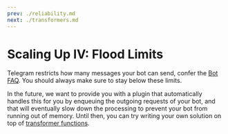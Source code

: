 ```yaml
---
prev: ./reliability.md
next: ./transformers.md
---
```


# Scaling Up IV: Flood Limits

Telegram restricts how many messages your bot can send, confer the [Bot FAQ](https://core.telegram.org/bots/faq#my-bot-is-hitting-limits-how-do-i-avoid-this).
You should always make sure to stay below these limits.

In the future, we want to provide you with a plugin that automatically handles this for you by enqueuing the outgoing requests of your bot, and that will eventually slow down the processing to prevent your bot from running out of memory.
Until then, you can try writing your own solution on top of [transformer functions](./transformers.html).
